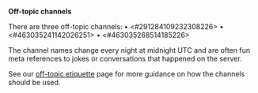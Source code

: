 **Off-topic channels**

There are three off-topic channels:
• <#291284109232308226>
• <#463035241142026251>
• <#463035268514185226>

The channel names change every night at midnight UTC and are often fun meta references to jokes or conversations that happened on the server.

See our [off-topic etiquette](https://pythondiscord.com/pages/resources/guides/off-topic-etiquette/) page for more guidance on how the channels should be used.

